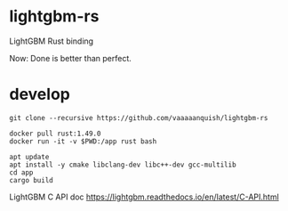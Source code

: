 # lightgbm-rs
LightGBM Rust binding


Now: Done is better than perfect.


# develop

```
git clone --recursive https://github.com/vaaaaanquish/lightgbm-rs
```

```
docker pull rust:1.49.0
docker run -it -v $PWD:/app rust bash
```

```
apt update
apt install -y cmake libclang-dev libc++-dev gcc-multilib
cd app
cargo build
```

LightGBM C API doc
https://lightgbm.readthedocs.io/en/latest/C-API.html

